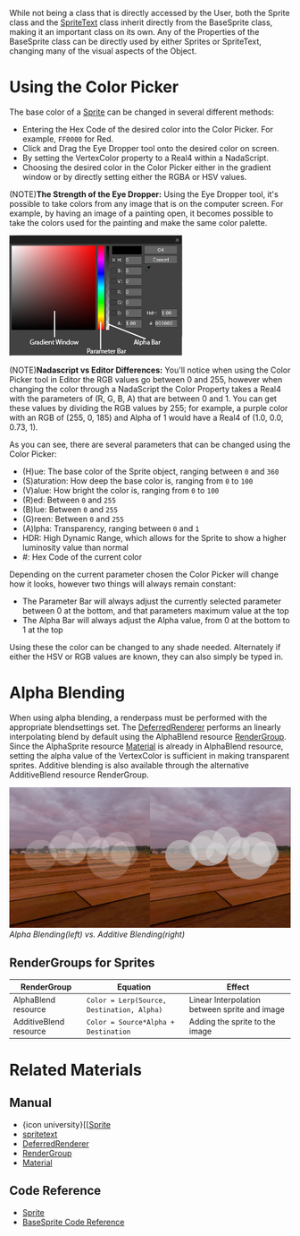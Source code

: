 While not being a class that is directly accessed by the User, both the Sprite class and the [SpriteText](https://github.com/ZilchEngine/ZilchDocs/blob/master/zilch_editor_documentation/zilchmanual/graphics/sprites/spritetext.markdown) class inherit directly from the BaseSprite class, making it an important class on its own. Any of the Properties of the BaseSprite class can be directly used by either Sprites or SpriteText, changing many of the visual aspects of the Object. 

 # Using the Color Picker
The base color of a  [Sprite](https://github.com/ZilchEngine/ZilchDocs/blob/master/zilch_editor_documentation/code_reference/class_reference/sprite.markdown)  can be changed in several different methods:

 - Entering the Hex Code of the desired color into the Color Picker. For example, `FF0000` for Red. 
 - Click and Drag the Eye Dropper tool onto the desired color on screen.
 - By setting the VertexColor  property to a Real4 within a NadaScript.
 - Choosing the desired color in the Color Picker either in the gradient window or by directly setting either the RGBA or HSV values.

(NOTE)**The Strength of the Eye Dropper:**  Using the Eye Dropper tool, it's possible to take colors from any image that is on the computer screen. For example, by having an image of a painting open, it becomes possible to take the colors used for the painting and make the same color palette. 



![colorpicker](https://raw.githubusercontent.com/ZilchEngine/ZilchFiles/master/doc_files/1160.png)


(NOTE)**Nadascript vs Editor Differences:**  You'll notice when using the Color Picker tool in Editor the RGB values go between 0 and 255, however when changing the color through a NadaScript the Color Property takes a Real4  with the parameters of (R, G, B, A) that are between 0 and 1. You can get these values by dividing the RGB values by 255; for example, a purple color with an RGB of (255, 0, 185) and Alpha of 1 would have a Real4 of (1.0, 0.0, 0.73, 1).

As you can see, there are several parameters that can be changed using the Color Picker:

 - (H)ue: The base color of the Sprite object, ranging between `0` and `360`
 - (S)aturation: How deep the base color is, ranging from `0` to `100`
 - (V)alue: How bright the color is, ranging from `0` to `100`
 - (R)ed: Between `0` and `255`
 - (B)lue: Between `0` and `255`
 - (G)reen: Between `0` and `255`
 - (A)lpha: Transparency, ranging between `0` and `1`
 - HDR: High Dynamic Range, which allows for the Sprite to show a higher luminosity value than normal
 - #: Hex Code of the current color

Depending on the current parameter chosen the Color Picker will change how it looks, however two things will always remain constant:

 - The Parameter Bar will always adjust the currently selected parameter between 0 at the bottom, and that parameters maximum value at the top
 - The Alpha Bar will always adjust the Alpha value, from 0 at the bottom to 1 at the top

Using these the color can be changed to any shade needed. Alternately if either the HSV or RGB values are known, they can also simply be typed in. 

 # Alpha Blending
When using alpha blending, a renderpass must be performed with the appropriate blendsettings set.  The [DeferredRenderer](https://github.com/ZilchEngine/ZilchDocs/blob/master/zilch_editor_documentation/zilchmanual/graphics/renderer.markdown) performs an linearly interpolating blend by default using the AlphaBlend resource [RenderGroup](https://github.com/ZilchEngine/ZilchDocs/blob/master/zilch_editor_documentation/zilchmanual/graphics/rendergroups.markdown).  Since the AlphaSprite resource [Material](https://github.com/ZilchEngine/ZilchDocs/blob/master/zilch_editor_documentation/zilchmanual/graphics/materials/materials_overview.markdown) is already in AlphaBlend resource, setting the alpha value of the VertexColor  is sufficient in making transparent sprites.  Additive blending is also available through the alternative AdditiveBlend resource RenderGroup.



![image](https://raw.githubusercontent.com/ZilchEngine/ZilchFiles/master/doc_files/28541.png) *Alpha Blending(left) vs. Additive Blending(right)*


 ##  RenderGroups for Sprites
| RenderGroup | Equation | Effect |
| -- | -- | -- |
| AlphaBlend resource | `Color = Lerp(Source, Destination, Alpha)` | Linear Interpolation between sprite and image |
| AdditiveBlend resource | `Color = Source*Alpha + Destination` | Adding the sprite to the image |

 # Related Materials
 ## Manual

- {icon university}[[[Sprite](https://github.com/ZilchEngine/ZilchDocs/blob/master/zilch_editor_documentation/code_reference/class_reference/sprite.markdown)
- [spritetext](https://github.com/ZilchEngine/ZilchDocs/blob/master/zilch_editor_documentation/zilchmanual/graphics/sprites/spritetext.markdown)
- [DeferredRenderer](https://github.com/ZilchEngine/ZilchDocs/blob/master/zilch_editor_documentation/zilchmanual/graphics/renderer.markdown)
- [RenderGroup](https://github.com/ZilchEngine/ZilchDocs/blob/master/zilch_editor_documentation/zilchmanual/graphics/rendergroups.markdown)
- [Material](https://github.com/ZilchEngine/ZilchDocs/blob/master/zilch_editor_documentation/zilchmanual/graphics/materials/materials_overview.markdown)

 ## Code Reference
- [Sprite](https://github.com/ZilchEngine/ZilchDocs/blob/master/zilch_editor_documentation/code_reference/class_reference/sprite.markdown)
- [BaseSprite Code Reference](https://github.com/ZilchEngine/ZilchDocs/blob/master/zilch_editor_documentation/code_reference/class_reference/basesprite.markdown) 

 
